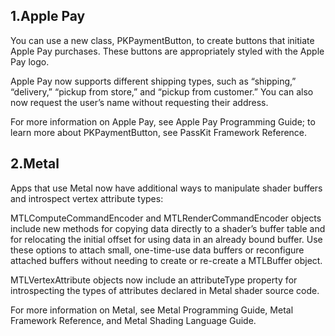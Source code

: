 ## 1.Apple Pay

You can use a new class, PKPaymentButton, to create buttons that initiate Apple Pay purchases. These buttons are appropriately styled with the Apple Pay logo.

Apple Pay now supports different shipping types, such as “shipping,” “delivery,” “pickup from store,” and “pickup from customer.” You can also now request the user’s name without requesting their address.

For more information on Apple Pay, see Apple Pay Programming Guide; to learn more about PKPaymentButton, see PassKit Framework Reference.

## 2.Metal

Apps that use Metal now have additional ways to manipulate shader buffers and introspect vertex attribute types:

MTLComputeCommandEncoder and MTLRenderCommandEncoder objects include new methods for copying data directly to a shader’s buffer table and for relocating the initial offset for using data in an already bound buffer. Use these options to attach small, one-time-use data buffers or reconfigure attached buffers without needing to create or re-create a MTLBuffer object.

MTLVertexAttribute objects now include an attributeType property for introspecting the types of attributes declared in Metal shader source code.

For more information on Metal, see Metal Programming Guide, Metal Framework Reference, and Metal Shading Language Guide.
